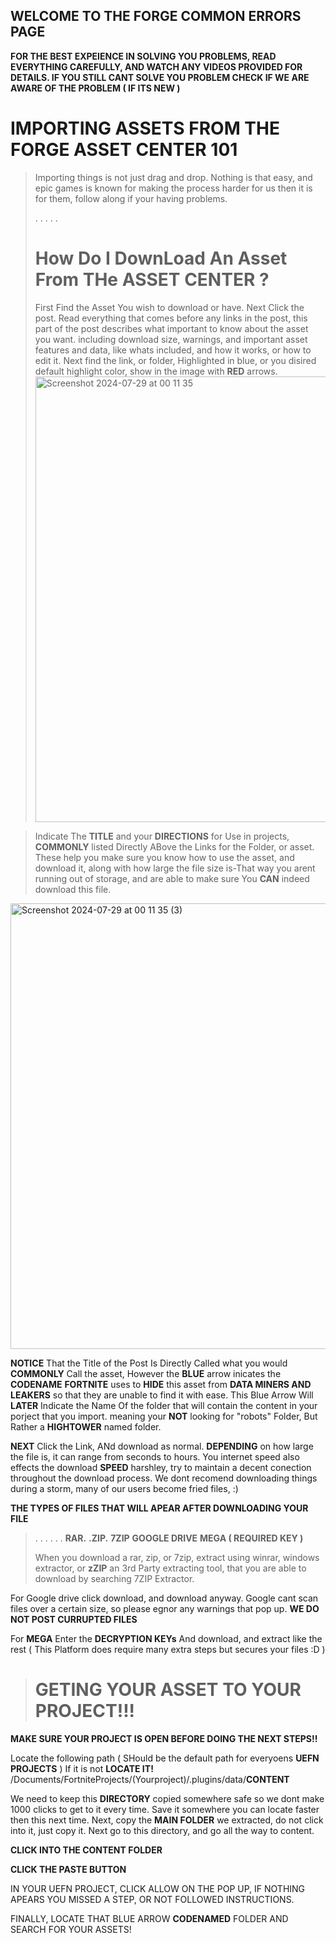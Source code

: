 ## WELCOME TO THE FORGE COMMON ERRORS PAGE
**FOR THE BEST EXPEIENCE IN SOLVING YOU PROBLEMS, READ EVERYTHING CAREFULLY, AND WATCH ANY VIDEOS PROVIDED FOR DETAILS. IF YOU STILL CANT SOLVE YOU PROBLEM CHECK IF WE ARE AWARE OF THE PROBLEM ( IF ITS NEW )**



# IMPORTING ASSETS FROM THE FORGE ASSET CENTER 101
> Importing things is not just drag and drop. Nothing is that easy, and epic games is known for making the process harder for us then it is for them, follow along if your having problems.
>
> .
> .
> .
> .
> .
> # How Do I DownLoad An Asset From THe ASSET CENTER ?
> First Find the Asset You wish to download or have. Next Click the post.
> Read everything that comes before any links in the post, this part of the post describes what important to know about the asset you want. including download size, warnings, and important asset features and data, like whats included, and how it works, or how to edit it.
> Next find the link, or folder, Highlighted in blue, or you disired default highlight color, show in the image with **RED** arrows. <img width="713" alt="Screenshot 2024-07-29 at 00 11 35" src="https://github.com/user-attachments/assets/52b03065-d73c-4841-8efc-5843be1a841c">

> Indicate The **TITLE** and your **DIRECTIONS** for Use in projects, **COMMONLY** listed Directly ABove the Links for the Folder, or asset. These help you make sure you know how to use the asset, and download it, along with how large the file size is-That way you arent running out of storage, and are able to make sure You **CAN** indeed download this file.
<img width="713" alt="Screenshot 2024-07-29 at 00 11 35 (3)" src="https://github.com/user-attachments/assets/07252e63-17ab-4a25-8416-8d26cb279e81">



**NOTICE** That the Title of the Post Is Directly Called what you would **COMMONLY** Call the asset, However the **BLUE** arrow inicates the **CODENAME** **FORTNITE** uses to **HIDE** this asset from **DATA MINERS AND LEAKERS** so that they are unable to find it with ease. This Blue Arrow Will **LATER** Indicate the Name Of the folder that will contain the content in your porject that you import. meaning your **NOT** looking for "robots" Folder, But Rather a **HIGHTOWER** named folder.

**NEXT** Click the Link, ANd download as normal. **DEPENDING** on how large the file is, it can range from seconds to hours. You internet speed also effects the download **SPEED** harshley, try to maintain a decent conection throughout the download process. We dont recomend downloading things during a storm, many of our users become fried files, :) 

**THE TYPES OF FILES THAT WILL APEAR AFTER DOWNLOADING YOUR FILE**
>
>.
>.
>.
>.
>.
>.
> **RAR.**
>**.ZIP.**
>**7ZIP**
>**GOOGLE DRIVE**
>**MEGA ( REQUIRED KEY )**
>
>When you download a rar, zip, or 7zip, extract using winrar, windows extractor, or **zZIP** an 3rd Party extracting tool, that you are able to download by searching 7ZIP Extractor.

For Google drive click download, and download anyway. Google cant scan files over a certain size, so please egnor any warnings that pop up. **WE DO NOT POST CURRUPTED FILES**

For **MEGA** Enter the **DECRYPTION KEYs** And download, and extract like the rest ( This Platform does require many extra steps but secures your files :D )

> # GETING YOUR ASSET TO YOUR PROJECT!!!
**MAKE SURE YOUR PROJECT IS OPEN BEFORE DOING THE NEXT STEPS!!**

Locate the following path ( SHould be the default path for everyoens **UEFN PROJECTS** ) If it is not **LOCATE IT!**
/Documents/FortniteProjects/(Yourproject)/.plugins/data/**CONTENT**

We need to keep this **DIRECTORY** copied somewhere safe so we dont make 1000 clicks to get to it every time. Save it somewhere you can locate faster then this next time. 
Next, copy the **MAIN FOLDER** we extracted, do not click into it, just copy it.
Next go to this directory, and go all the way to content.

**CLICK INTO THE CONTENT FOLDER**

**CLICK THE PASTE BUTTON**


IN YOUR UEFN PROJECT, CLICK ALLOW ON THE POP UP, IF NOTHING APEARS YOU MISSED A STEP, OR NOT FOLLOWED INSTRUCTIONS. 

FINALLY, LOCATE THAT BLUE ARROW **CODENAMED** FOLDER AND SEARCH FOR YOUR ASSETS!



























